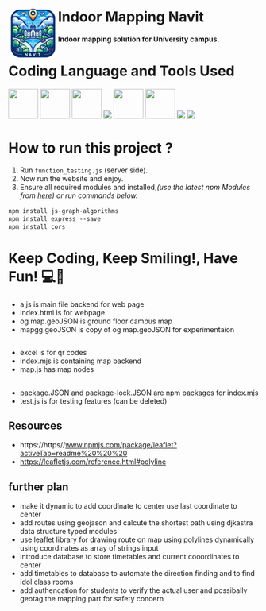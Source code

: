 # **Indoor Mapping Navit**    <img src="media/logo.png" height="100" align="left"/>
**Indoor mapping solution for University campus.**

# **Coding Language and Tools Used**
<p align="left">

<img src="https://cdn.jsdelivr.net/gh/devicons/devicon@latest/icons/html5/html5-original.svg" width="60" height="60"/>
<img src="https://cdn.jsdelivr.net/gh/devicons/devicon@latest/icons/css3/css3-original.svg" width="60" height="60"/>
<img src="https://cdn.jsdelivr.net/gh/devicons/devicon@latest/icons/javascript/javascript-original.svg" width="60" height="60"/>
<img src="https://static-00.iconduck.com/assets.00/node-js-icon-454x512-nztofx17.png"height="60"/>
<img src="https://adware-technologies.s3.amazonaws.com/uploads/technology/thumbnail/20/express-js.png" width="60" height="60"/>
<img src="https://cdn.jsdelivr.net/gh/devicons/devicon@latest/icons/npm/npm-original-wordmark.svg" width="60" height="60"/>
<img src="https://upload.wikimedia.org/wikipedia/commons/b/b0/Openstreetmap_logo.svg"height="60"/> 
<img src="https://upload.wikimedia.org/wikipedia/commons/thumb/1/13/Leaflet_logo.svg/1280px-Leaflet_logo.svg.png" height="60"/>
</p>
          


# **How to run this project ?** 

1. Run `function_testing.js` (server side).
2. Now run the website and enjoy.
3. Ensure all required modules and installed,*(use the latest npm Modules from [here](https://www.npmjs.com/)) or run commands below.*


```code
npm install js-graph-algorithms
npm install express --save
npm install cors
```

#

# **Keep Coding, Keep Smiling!, Have Fun!** 💻🚀




* a.js is main file backend for web page 
* index.html is for webpage
* og map.geoJSON is ground floor campus map
* mapgg.geoJSON is copy of og map.geoJSON for experimentaion 
##
* excel is for qr codes
* index.mjs is containing map backend 
* map.js has map nodes
##
* package.JSON and package-lock.JSON are npm packages for index.mjs
* test.js is for testing features (can be deleted)

## Resources
* https://https//www.npmjs.com/package/leaflet?activeTab=readme%20%20%20
* https://leafletjs.com/reference.html#polyline
## further plan
* make it dynamic to add coordinate to center use last coordinate to center
* add routes using geojason and calcute the shortest path using djkastra data structure typed modules
* use leaflet library for drawing route on map using polylines dynamically using coordinates as array of strings input
* introduce database to store timetables and current cooordinates to center
* add timetables to database to automate the direction finding and to find idol class rooms
* add authencation for students to verify the actual user and possibally geotag the mapping part for safety concern
